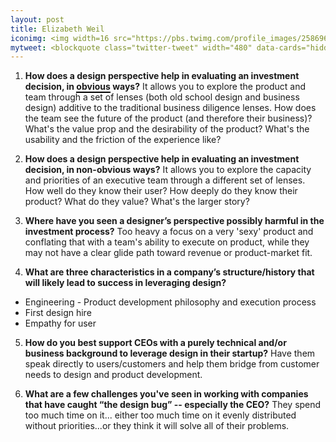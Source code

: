 ```yaml
---
layout: post
title: Elizabeth Weil
iconimg: <img width=16 src="https://pbs.twimg.com/profile_images/2586961653/image.jpg">
mytweet: <blockquote class="twitter-tweet" width="480" data-cards="hidden" lang="en"><p lang="en" dir="ltr">Thrilled for <a href="https://twitter.com/a16z">@a16z</a> to help <a href="https://twitter.com/Medium">@Medium</a> grow in to even more of a powerhouse platform. <a href="https://t.co/nzXeQsgohh">https://t.co/nzXeQsgohh</a></p>&mdash; Elizabeth Weil (@elizabeth) <a href="https://twitter.com/elizabeth/status/648633817297629185">September 28, 2015</a></blockquote><script async src="//platform.twitter.com/widgets.js" charset="utf-8"></script>  
---
```


1. <b>How does a design perspective help in evaluating an investment decision, in <span style="border-bottom: 2px solid black;">obvious</span> ways?</b> It allows you to explore the product and team through a set of lenses (both old school design and business design) additive to the traditional business diligence lenses. How does the team see the future of the product (and therefore their business)? What's the value prop and the desirability of the product? What's the usability and the friction of the experience like?

2. <b>How does a design perspective help in evaluating an investment decision, in non-obvious ways?</b> It allows you to explore the capacity and priorities of an executive team through a different set of lenses. How well do they know their user? How deeply do they know their product? What do they value? What's the larger story?

3. <b>Where have you seen a designer&rsquo;s perspective possibly harmful in the investment process?</b> Too heavy a focus on a very 'sexy' product and conflating that with a team's ability to execute on product, while they may not have a clear glide path toward revenue or product-market fit.

4. <b>What are three characteristics in a company&rsquo;s structure/history that will likely lead to success in leveraging design?</b>
  * Engineering - Product development philosophy and execution process
  * First design hire
  * Empathy for user

5. <b>How do you best support CEOs with a purely technical and/or business background to leverage design in their startup?</b> Have them speak directly to users/customers and help them bridge from customer needs to design and product development.

6. <b>What are a few challenges you've seen in working with companies that have caught &ldquo;the design bug&rdquo; -- especially the CEO?</b> They spend too much time on it... either too much time on it evenly distributed without priorities...or they think it will solve all of their problems.
